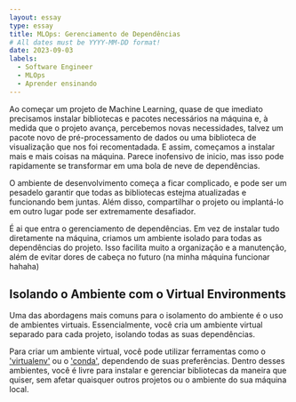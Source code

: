 ```yaml
---
layout: essay
type: essay
title: MLOps: Gerenciamento de Dependências
# All dates must be YYYY-MM-DD format!
date: 2023-09-03
labels:
  - Software Engineer
  - MLOps
  - Aprender ensinando
---
```


Ao começar um projeto de Machine Learning, quase de que imediato precisamos instalar bibliotecas e pacotes necessários na máquina e, à medida que o projeto avança, percebemos novas necessidades, talvez um pacote novo de pré-processamento de dados ou uma biblioteca de visualização que nos foi recomentadada. E assim, começamos a instalar mais e mais coisas na máquina. Parece inofensivo de inicio, mas isso pode rapidamente se transformar em uma bola de neve de dependências.

O ambiente de desenvolvimento começa a ficar complicado, e pode ser um pesadelo garantir que todas as bibliotecas estejma atualizadas e funcionando bem juntas. Além disso, compartilhar o projeto ou implantá-lo em outro lugar pode ser extremamente desafiador.

É ai que entra o gerenciamento de dependências. Em vez de instalar tudo diretamente na máquina, criamos um ambiente isolado para todas as dependências do projeto. Isso facilita muito a organização e a manutenção, além de evitar dores de cabeça no futuro (na minha máquina funcionar hahaha)

## Isolando o Ambiente com o Virtual Environments
Uma das abordagens mais comuns para o isolamento do ambiente é o uso de ambientes virtuais.
Essencialmente, você cria um ambiente virtual separado para cada projeto, isolando todas as suas dependências.

Para criar um ambiente virtual, você pode utilizar ferramentas como o ['virtualenv'](https://virtualenv.pypa.io/en/latest/) ou o ['conda'](https://docs.conda.io/en/latest/), dependendo de suas preferências. Dentro desses ambientes, você é livre para instalar e gerenciar bibliotecas da maneira que quiser, sem afetar quaisquer outros projetos ou o ambiente do sua máquina local.

